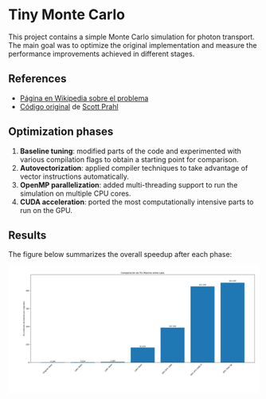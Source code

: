 # Tiny Monte Carlo

This project contains a simple Monte Carlo simulation for photon transport. The main goal was to optimize the original implementation and measure the performance improvements achieved in different stages.

## References
- [Página en Wikipedia sobre el problema](https://en.wikipedia.org/wiki/Monte_Carlo_method_for_photon_transport)
- [Código original](https://omlc.org/software/mc/) de [Scott Prahl](https://omlc.org/~prahl/)

## Optimization phases
1. **Baseline tuning**: modified parts of the code and experimented with various compilation flags to obtain a starting point for comparison.
2. **Autovectorization**: applied compiler techniques to take advantage of vector instructions automatically.
3. **OpenMP parallelization**: added multi-threading support to run the simulation on multiple CPU cores.
4. **CUDA acceleration**: ported the most computationally intensive parts to run on the GPU.

## Results
The figure below summarizes the overall speedup after each phase:

![Comparación de speedup](results/lab4/Comparacion_Final.png)
